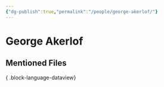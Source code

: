```yaml
---
{"dg-publish":true,"permalink":"/people/george-akerlof/"}
---
```


# George Akerlof

## Mentioned Files

{ .block-language-dataview}
